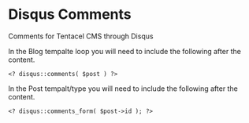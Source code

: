 Disqus Comments
======

Comments for Tentacel CMS through Disqus

In the Blog tempalte loop you will need to include the following after the content.
```
<? disqus::comments( $post ) ?>
```

In the Post tempalt/type you will need to include the following after the content.
```
<? disqus::comments_form( $post->id ); ?>
```
